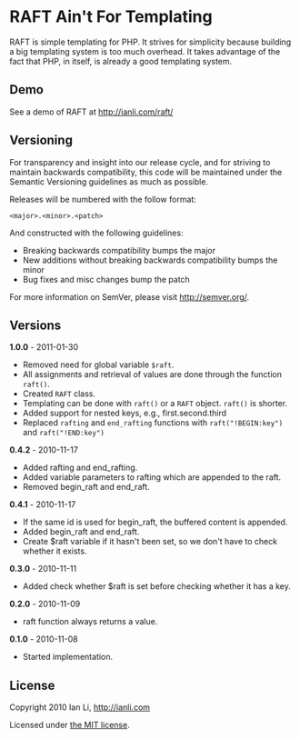 RAFT Ain't For Templating
=========================

RAFT is simple templating for PHP. 
It strives for simplicity because building a big templating system 
is too much overhead. 
It takes advantage of the fact that PHP, in itself, is already a good templating system.


Demo
----

See a demo of RAFT at http://ianli.com/raft/


Versioning
----------

For transparency and insight into our release cycle, and for striving to maintain backwards compatibility, this code will be maintained under the Semantic Versioning guidelines as much as possible.

Releases will be numbered with the follow format:

`<major>.<minor>.<patch>`

And constructed with the following guidelines:

* Breaking backwards compatibility bumps the major
* New additions without breaking backwards compatibility bumps the minor
* Bug fixes and misc changes bump the patch

For more information on SemVer, please visit http://semver.org/.


Versions
--------

**1.0.0** - 2011-01-30

- Removed need for global variable `$raft`.
- All assignments and retrieval of values are done through the function `raft()`.
- Created `RAFT` class.
- Templating can be done with `raft()` or a `RAFT` object. `raft()` is shorter.
- Added support for nested keys, e.g., first.second.third
- Replaced `rafting` and `end_rafting` functions with `raft("!BEGIN:key")` and `raft("!END:key")`

**0.4.2**	- 2010-11-17

- Added rafting and end_rafting.
- Added variable parameters to rafting which are appended to the raft.
- Removed begin_raft and end_raft.

**0.4.1** -	2010-11-17

- If the same id is used for begin_raft, the buffered content is appended.
- Added begin_raft and end_raft.
- Create $raft variable if it hasn't been set, so we don't have to check whether it exists.

**0.3.0** - 2010-11-11

- Added check whether $raft is set before checking whether it has a key.

**0.2.0** - 2010-11-09

- raft function always returns a value.

**0.1.0** - 2010-11-08

- Started implementation.


License
-------

Copyright 2010 Ian Li, http://ianli.com

Licensed under [the MIT license](http://www.opensource.org/licenses/mit-license.php).